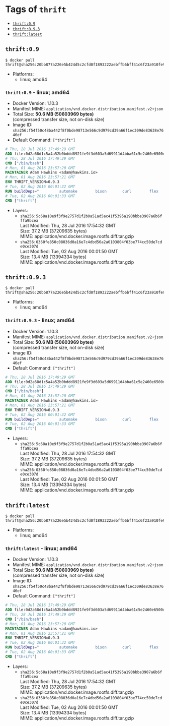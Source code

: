 <!-- THIS FILE IS GENERATED VIA './update-remote.sh' -->

# Tags of `thrift`

-	[`thrift:0.9`](#thrift09)
-	[`thrift:0.9.3`](#thrift093)
-	[`thrift:latest`](#thriftlatest)

## `thrift:0.9`

```console
$ docker pull thrift@sha256:20bb877a226e5b424d5c2cfd0f1893222aebffb6bff41c6f23a910fe952f9954
```

-	Platforms:
	-	linux; amd64

### `thrift:0.9` - linux; amd64

-	Docker Version: 1.10.3
-	Manifest MIME: `application/vnd.docker.distribution.manifest.v2+json`
-	Total Size: **50.6 MB (50603969 bytes)**  
	(compressed transfer size, not on-disk size)
-	Image ID: `sha256:f54f50c48ba442f8f0bde98713e566c9d979cd39a66f1ec309de83638e7646ef`
-	Default Command: `["thrift"]`

```dockerfile
# Thu, 28 Jul 2016 17:49:29 GMT
ADD file:0d2a68d1c5a4a52b0bddd8921fe9f3d603a5d69911d4bba61c5e2460e6500d76 in /
# Thu, 28 Jul 2016 17:49:29 GMT
CMD ["/bin/bash"]
# Mon, 01 Aug 2016 23:57:20 GMT
MAINTAINER Adam Hawkins <adam@hawkins.io>
# Mon, 01 Aug 2016 23:57:21 GMT
ENV THRIFT_VERSION=0.9.3
# Tue, 02 Aug 2016 00:01:32 GMT
RUN buildDeps=" 		automake 		bison 		curl 		flex 		g++ 		libboost-dev 		libboost-filesystem-dev 		libboost-program-options-dev 		libboost-system-dev 		libboost-test-dev 		libevent-dev 		libssl-dev 		libtool 		make 		pkg-config 	"; 	apt-get update && apt-get install -y --no-install-recommends $buildDeps && rm -rf /var/lib/apt/lists/* 	&& curl -sSL "http://apache.mirrors.spacedump.net/thrift/$THRIFT_VERSION/thrift-$THRIFT_VERSION.tar.gz" -o thrift.tar.gz 	&& mkdir -p /usr/src/thrift 	&& tar zxf thrift.tar.gz -C /usr/src/thrift --strip-components=1 	&& rm thrift.tar.gz 	&& cd /usr/src/thrift 	&& ./configure  --without-python --without-cpp 	&& make 	&& make install 	&& cd / 	&& rm -rf /usr/src/thrift 	&& curl -k -sSL "https://storage.googleapis.com/golang/go1.4.linux-amd64.tar.gz" -o go.tar.gz 	&& tar xzf go.tar.gz 	&& rm go.tar.gz 	&& cp go/bin/gofmt /usr/bin/gofmt 	&& rm -rf go 	&& apt-get purge -y --auto-remove $buildDeps
# Tue, 02 Aug 2016 00:01:33 GMT
CMD ["thrift"]
```

-	Layers:
	-	`sha256:5c68a10e9f3f9e2757d1f2b0a51ad5ac41f5395a190bbbe3907a6b6fffa9bcea`  
		Last Modified: Thu, 28 Jul 2016 17:54:32 GMT  
		Size: 37.2 MB (37209635 bytes)  
		MIME: application/vnd.docker.image.rootfs.diff.tar.gzip
	-	`sha256:0360fe850c08036d0a16e7c4dbd56a2a6103804f03be774cc50de7cde0ce307d`  
		Last Modified: Tue, 02 Aug 2016 00:01:50 GMT  
		Size: 13.4 MB (13394334 bytes)  
		MIME: application/vnd.docker.image.rootfs.diff.tar.gzip

## `thrift:0.9.3`

```console
$ docker pull thrift@sha256:20bb877a226e5b424d5c2cfd0f1893222aebffb6bff41c6f23a910fe952f9954
```

-	Platforms:
	-	linux; amd64

### `thrift:0.9.3` - linux; amd64

-	Docker Version: 1.10.3
-	Manifest MIME: `application/vnd.docker.distribution.manifest.v2+json`
-	Total Size: **50.6 MB (50603969 bytes)**  
	(compressed transfer size, not on-disk size)
-	Image ID: `sha256:f54f50c48ba442f8f0bde98713e566c9d979cd39a66f1ec309de83638e7646ef`
-	Default Command: `["thrift"]`

```dockerfile
# Thu, 28 Jul 2016 17:49:29 GMT
ADD file:0d2a68d1c5a4a52b0bddd8921fe9f3d603a5d69911d4bba61c5e2460e6500d76 in /
# Thu, 28 Jul 2016 17:49:29 GMT
CMD ["/bin/bash"]
# Mon, 01 Aug 2016 23:57:20 GMT
MAINTAINER Adam Hawkins <adam@hawkins.io>
# Mon, 01 Aug 2016 23:57:21 GMT
ENV THRIFT_VERSION=0.9.3
# Tue, 02 Aug 2016 00:01:32 GMT
RUN buildDeps=" 		automake 		bison 		curl 		flex 		g++ 		libboost-dev 		libboost-filesystem-dev 		libboost-program-options-dev 		libboost-system-dev 		libboost-test-dev 		libevent-dev 		libssl-dev 		libtool 		make 		pkg-config 	"; 	apt-get update && apt-get install -y --no-install-recommends $buildDeps && rm -rf /var/lib/apt/lists/* 	&& curl -sSL "http://apache.mirrors.spacedump.net/thrift/$THRIFT_VERSION/thrift-$THRIFT_VERSION.tar.gz" -o thrift.tar.gz 	&& mkdir -p /usr/src/thrift 	&& tar zxf thrift.tar.gz -C /usr/src/thrift --strip-components=1 	&& rm thrift.tar.gz 	&& cd /usr/src/thrift 	&& ./configure  --without-python --without-cpp 	&& make 	&& make install 	&& cd / 	&& rm -rf /usr/src/thrift 	&& curl -k -sSL "https://storage.googleapis.com/golang/go1.4.linux-amd64.tar.gz" -o go.tar.gz 	&& tar xzf go.tar.gz 	&& rm go.tar.gz 	&& cp go/bin/gofmt /usr/bin/gofmt 	&& rm -rf go 	&& apt-get purge -y --auto-remove $buildDeps
# Tue, 02 Aug 2016 00:01:33 GMT
CMD ["thrift"]
```

-	Layers:
	-	`sha256:5c68a10e9f3f9e2757d1f2b0a51ad5ac41f5395a190bbbe3907a6b6fffa9bcea`  
		Last Modified: Thu, 28 Jul 2016 17:54:32 GMT  
		Size: 37.2 MB (37209635 bytes)  
		MIME: application/vnd.docker.image.rootfs.diff.tar.gzip
	-	`sha256:0360fe850c08036d0a16e7c4dbd56a2a6103804f03be774cc50de7cde0ce307d`  
		Last Modified: Tue, 02 Aug 2016 00:01:50 GMT  
		Size: 13.4 MB (13394334 bytes)  
		MIME: application/vnd.docker.image.rootfs.diff.tar.gzip

## `thrift:latest`

```console
$ docker pull thrift@sha256:20bb877a226e5b424d5c2cfd0f1893222aebffb6bff41c6f23a910fe952f9954
```

-	Platforms:
	-	linux; amd64

### `thrift:latest` - linux; amd64

-	Docker Version: 1.10.3
-	Manifest MIME: `application/vnd.docker.distribution.manifest.v2+json`
-	Total Size: **50.6 MB (50603969 bytes)**  
	(compressed transfer size, not on-disk size)
-	Image ID: `sha256:f54f50c48ba442f8f0bde98713e566c9d979cd39a66f1ec309de83638e7646ef`
-	Default Command: `["thrift"]`

```dockerfile
# Thu, 28 Jul 2016 17:49:29 GMT
ADD file:0d2a68d1c5a4a52b0bddd8921fe9f3d603a5d69911d4bba61c5e2460e6500d76 in /
# Thu, 28 Jul 2016 17:49:29 GMT
CMD ["/bin/bash"]
# Mon, 01 Aug 2016 23:57:20 GMT
MAINTAINER Adam Hawkins <adam@hawkins.io>
# Mon, 01 Aug 2016 23:57:21 GMT
ENV THRIFT_VERSION=0.9.3
# Tue, 02 Aug 2016 00:01:32 GMT
RUN buildDeps=" 		automake 		bison 		curl 		flex 		g++ 		libboost-dev 		libboost-filesystem-dev 		libboost-program-options-dev 		libboost-system-dev 		libboost-test-dev 		libevent-dev 		libssl-dev 		libtool 		make 		pkg-config 	"; 	apt-get update && apt-get install -y --no-install-recommends $buildDeps && rm -rf /var/lib/apt/lists/* 	&& curl -sSL "http://apache.mirrors.spacedump.net/thrift/$THRIFT_VERSION/thrift-$THRIFT_VERSION.tar.gz" -o thrift.tar.gz 	&& mkdir -p /usr/src/thrift 	&& tar zxf thrift.tar.gz -C /usr/src/thrift --strip-components=1 	&& rm thrift.tar.gz 	&& cd /usr/src/thrift 	&& ./configure  --without-python --without-cpp 	&& make 	&& make install 	&& cd / 	&& rm -rf /usr/src/thrift 	&& curl -k -sSL "https://storage.googleapis.com/golang/go1.4.linux-amd64.tar.gz" -o go.tar.gz 	&& tar xzf go.tar.gz 	&& rm go.tar.gz 	&& cp go/bin/gofmt /usr/bin/gofmt 	&& rm -rf go 	&& apt-get purge -y --auto-remove $buildDeps
# Tue, 02 Aug 2016 00:01:33 GMT
CMD ["thrift"]
```

-	Layers:
	-	`sha256:5c68a10e9f3f9e2757d1f2b0a51ad5ac41f5395a190bbbe3907a6b6fffa9bcea`  
		Last Modified: Thu, 28 Jul 2016 17:54:32 GMT  
		Size: 37.2 MB (37209635 bytes)  
		MIME: application/vnd.docker.image.rootfs.diff.tar.gzip
	-	`sha256:0360fe850c08036d0a16e7c4dbd56a2a6103804f03be774cc50de7cde0ce307d`  
		Last Modified: Tue, 02 Aug 2016 00:01:50 GMT  
		Size: 13.4 MB (13394334 bytes)  
		MIME: application/vnd.docker.image.rootfs.diff.tar.gzip
